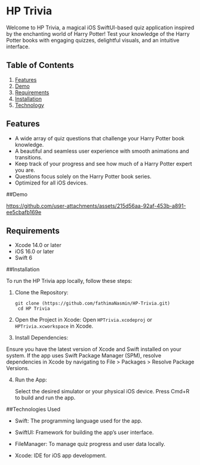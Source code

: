 # HP Trivia

Welcome to HP Trivia, a magical iOS SwiftUI-based quiz application inspired by the enchanting world of Harry Potter! Test your knowledge of the Harry Potter books with engaging quizzes, delightful visuals, and an intuitive interface.

## Table of Contents
1. [Features](#features)
2. [Demo](#demo)
4. [Requirements](#requirements)
5. [Installation](#installation)
6. [Technology](#technology-used)


## Features
- A wide array of quiz questions that challenge your Harry Potter book knowledge.
- A beautiful and seamless user experience with smooth animations and transitions.
- Keep track of your progress and see how much of a Harry Potter expert you are.
- Questions focus solely on the Harry Potter book series.
- Optimized for all iOS devices.

##Demo

https://github.com/user-attachments/assets/215d56aa-92af-453b-a891-ee5cbafb169e


## Requirements
- Xcode 14.0 or later
- iOS 16.0 or later
- Swift 6

  
##Installation

To run the HP Trivia app locally, follow these steps:

1. Clone the Repository:
   ```
   git clone (https://github.com/fathimaNasmin/HP-Trivia.git)
    cd HP Trivia
   ```
2. Open the Project in Xcode:
    Open ```HPTrivia.xcodeproj``` or ```HPTrivia.xcworkspace``` in Xcode.
   
3. Install Dependencies:

  Ensure you have the latest version of Xcode and Swift installed on your system.
  If the app uses Swift Package Manager (SPM), resolve dependencies in Xcode by navigating to File > Packages > Resolve Package Versions.

4. Run the App:

    Select the desired simulator or your physical iOS device.
    Press Cmd+R to build and run the app.




##Technologies Used

- Swift: The programming language used for the app.

- SwiftUI: Framework for building the app’s user interface.

- FileManager: To manage quiz progress and user data locally.

- Xcode: IDE for iOS app development.


